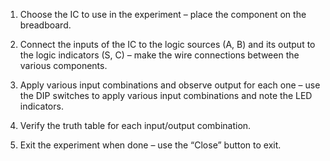 1. Choose the IC to use in the experiment – place the component on the breadboard.
	                
2. Connect the inputs of the IC to the logic sources (A, B) and its output to the logic 	indicators (S, C) –  make the wire connections between the various components.
	                
3. Apply various input combinations and observe output for each one – use the DIP switches 	to apply various input combinations and note the LED indicators.
	                
4. Verify the truth table for each input/output combination.
	                
5. Exit the experiment when done – use the “Close” button to exit.
	               

